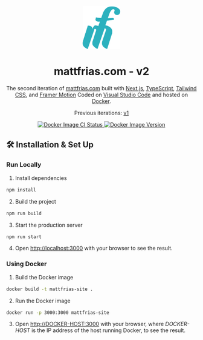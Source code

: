 <div align="center">
  <img alt="Logo" src="https://raw.githubusercontent.com/mattfrias/mattfrias-site/v1/images/favicon.png" width="100" />
</div>
<h1 align="center">
  mattfrias.com - v2
</h1>
<p align="center">
  The second iteration of <a href="https://mattfrias.com" target="_blank">mattfrias.com</a> built with <a href="https://nextjs.org" target="_blank">Next.js</a>, <a href="https://www.typescriptlang.org/" target="_blank">TypeScript</a>, <a href="https://tailwindcss.com/" target="_blank">Tailwind CSS</a>, and <a href="https://www.framer.com/motion/" target="_blank">Framer Motion</a> Coded on <a href="https://code.visualstudio.com/" target="_blank">Visual Studio Code</a> and hosted on <a href="https://www.docker.com/" target="_blank">Docker</a>.
</p>
<p align="center">
  Previous iterations:
  <a href="https://github.com/mattfrias/mattfrias-site/tree/v1" target="_blank">v1</a>
</p>
<p align="center">
  <a href="https://github.com/mattfrias/mattfrias-site/actions/workflows/docker-image.yml" target="_blank">
    <img src="https://github.com/mattfrias/mattfrias-site/actions/workflows/docker-image.yml/badge.svg" alt="Docker Image CI Status" />
  </a>
	<a href="https://hub.docker.com/r/mattfrias/mattfrias-site" target="_blank">
		<img src="https://img.shields.io/docker/v/mattfrias/mattfrias-site" alt="Docker Image Version">
	</a>

</p>

<!-- Explain the install process -->
## 🛠️ Installation & Set Up

### Run Locally
1. Install dependencies
```sh
npm install
```

2. Build the project
```sh
npm run build
```

3. Start the production server
```sh
npm run start
```

4. Open [http://localhost:3000](http://localhost:3000) with your browser to see the result.

### Using Docker
1. Build the Docker image
```sh
docker build -t mattfrias-site .
```

2. Run the Docker image
```sh
docker run -p 3000:3000 mattfrias-site
```

3. Open [http://DOCKER-HOST:3000](http://DOCKER-HOST:3000) with your browser, where *DOCKER-HOST* is the IP address of the host running Docker, to see the result.

